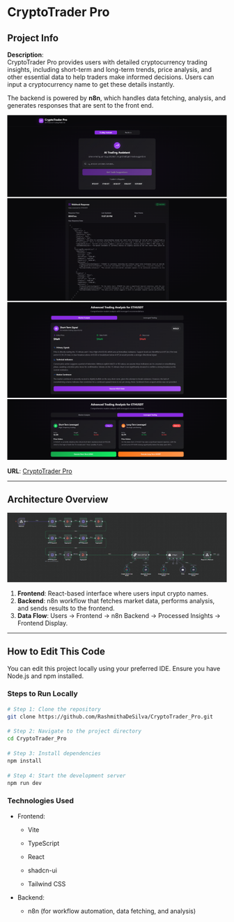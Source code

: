 # CryptoTrader Pro

## Project Info

**Description**:  
CryptoTrader Pro provides users with detailed cryptocurrency trading insights, including short-term and long-term trends, price analysis, and other essential data to help traders make informed decisions. Users can input a cryptocurrency name to get these details instantly.  

The backend is powered by **n8n**, which handles data fetching, analysis, and generates responses that are sent to the front end.

![alt text](README_imgs/web-1.png)
![alt text](README_imgs/web-2.png)
![alt text](README_imgs/web-3.png)
![alt text](README_imgs/web-4.png)

**URL**: [CryptoTrader Pro](https://crypto-trader-pro-iota.vercel.app/)

---

## Architecture Overview

![n8n Backend Diagram](README_imgs/n8n.png)  

1. **Frontend**: React-based interface where users input crypto names.  
2. **Backend**: n8n workflow that fetches market data, performs analysis, and sends results to the frontend.  
3. **Data Flow**: Users → Frontend → n8n Backend → Processed Insights → Frontend Display.

---

## How to Edit This Code

You can edit this project locally using your preferred IDE. Ensure you have Node.js and npm installed.  

### Steps to Run Locally

```sh
# Step 1: Clone the repository
git clone https://github.com/RashmithaDeSilva/CryptoTrader_Pro.git

# Step 2: Navigate to the project directory
cd CryptoTrader_Pro

# Step 3: Install dependencies
npm install

# Step 4: Start the development server
npm run dev
```

### Technologies Used

- Frontend:

    - Vite

    - TypeScript

    - React

    - shadcn-ui

    - Tailwind CSS

- Backend:

    - n8n (for workflow automation, data fetching, and analysis)